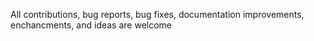 All contributions, bug reports, bug fixes, documentation improvements, enchancments, and ideas are welcome 
